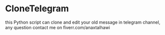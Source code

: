 # CloneTelegram
this Python script can clone and edit your old message in telegram channel, any question contact me on fiverr.com/anaxtalhawi
